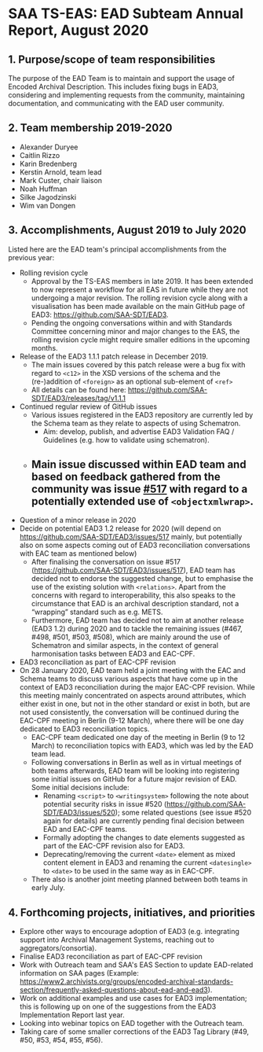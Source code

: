 # SAA TS-EAS: EAD Subteam Annual Report, August 2020

## 1. Purpose/scope of team responsibilities

The purpose of the EAD Team is to maintain and support the usage of Encoded Archival Description. This includes fixing bugs in EAD3, considering and implementing requests from the community, maintaining documentation, and communicating with the EAD user community.

## 2. Team membership 2019-2020
- Alexander Duryee
- Caitlin Rizzo
- Karin Bredenberg
- Kerstin Arnold, team lead
- Mark Custer, chair liaison
- Noah Huffman
- Silke Jagodzinski
- Wim van Dongen

## 3. Accomplishments, August 2019 to July 2020

Listed here are the EAD team's principal accomplishments from the previous year:

- Rolling revision cycle
  - Approval by the TS-EAS members in late 2019. It has been extended to now represent a workflow for all EAS in future while they are not undergoing a major revision. The rolling revision cycle along with a visualisation has been made available on the main GitHub page of EAD3: https://github.com/SAA-SDT/EAD3. 
  - Pending the ongoing conversations within and with Standards Committee concerning minor and major changes to the EAS, the rolling revision cycle might require smaller editions in the upcoming months. 
- Release of the EAD3 1.1.1 patch release in December 2019.
  - The main issues covered by this patch release were a bug fix with regard to `<c12>` in the XSD versions of the schema and the (re-)addition of `<foreign>` as an optional sub-element of `<ref>`
  - All details can be found here: https://github.com/SAA-SDT/EAD3/releases/tag/v1.1.1
- Continued regular review of GitHub issues 
  - Various issues registered in the EAD3 repository are currently led by the Schema team as they relate to aspects of using Schematron.
    - Aim: develop, publish, and advertise EAD3 Validation FAQ / Guidelines (e.g. how to validate using schematron).
  - Main issue discussed within EAD team and based on feedback gathered from the community was issue [#517](https://github.com/SAA-SDT/EAD3/issues/517) with regard to a potentially extended use of `<objectxmlwrap>`.
    - 
- Question of a minor release in 2020
- Decide on potential EAD3 1.2 release for 2020 (will depend on https://github.com/SAA-SDT/EAD3/issues/517 mainly, but potentially also on some aspects coming out of EAD3 reconciliation conversations with EAC team as mentioned below)
  - After finalising the conversation on issue #517 (https://github.com/SAA-SDT/EAD3/issues/517), EAD team has decided not to  endorse the suggested change, but to emphasise the use of the existing solution with `<relations>`. Apart from the concerns with regard to interoperability, this also speaks to the circumstance that EAD is an archival description standard, not a “wrapping” standard such as e.g. METS.
  - Furthermore, EAD team has decided not to aim at another release (EAD3 1.2) during 2020 and to tackle the remaining issues (#467, #498, #501, #503, #508), which are mainly around the use of Schematron and similar aspects, in the context of general harmonisation tasks between EAD3 and EAC-CPF.
- EAD3 reconciliation as part of EAC-CPF revision
- On 28 January 2020, EAD team held a joint meeting with the EAC and Schema teams to discuss various aspects that have come up in the context of EAD3 reconciliation during the major EAC-CPF revision. While this meeting mainly concentrated on aspects around attributes, which either exist in one, but not in the other standard or exist in both, but are not used consistently, the conversation will be continued during the EAC-CPF meeting in Berlin (9-12 March), where there will be one day dedicated to EAD3 reconciliation topics. 
  - EAC-CPF team dedicated one day of the meeting in Berlin (9 to 12 March) to reconciliation topics with EAD3, which was led by the EAD team lead.
  - Following conversations in Berlin as well as in virtual meetings of both teams afterwards, EAD team will be looking into registering some initial issues on GitHub for a future major revision of EAD. Some initial decisions include:
    - Renaming `<script>` to `<writingsystem>` following the note about potential security risks in issue #520 (https://github.com/SAA-SDT/EAD3/issues/520); some related questions (see issue #520 again for details) are currently pending final decision between EAD and EAC-CPF teams.
    - Formally adopting the changes to date elements suggested as part of the EAC-CPF revision also for EAD3.
    - Deprecating/removing the current `<date>` element as mixed content element in EAD3 and renaming the current `<datesingle>` to `<date>` to be used in the same way as in EAC-CPF.
  - There also is another joint meeting planned between both teams in early July.

## 4. Forthcoming projects, initiatives, and priorities

- Explore other ways to encourage adoption of EAD3 (e.g. integrating support into Archival Management Systems, reaching out to aggregators/consortia).
- Finalise EAD3 reconciliation as part of EAC-CPF revision
- Work with Outreach team and SAA's EAS Section to update EAD-related information on SAA pages (Example: https://www2.archivists.org/groups/encoded-archival-standards-section/frequently-asked-questions-about-ead-and-ead3).
- Work on additional examples and use cases for EAD3 implementation; this is following up on one of the suggestions from the EAD3 Implementation Report last year.
- Looking into webinar topics on EAD together with the Outreach team.
- Taking care of some smaller corrections of the EAD3 Tag Library (#49, #50, #53, #54, #55, #56).
